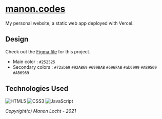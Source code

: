 # [manon.codes](https://manon.codes)

My personal website, a static web app deployed with Vercel.

## Design

Check out the [Figma file](https://www.figma.com/file/1n5Ur8qV7bUMVC6SgdVVaH/Portfolio?node-id=0%3A1) for this project.

* Main color : `#252525`
* Secondary colors : `#72ab69` `#92AB69` `#699BAB` `#696FAB` `#ab6999` `#AB9569` `#AB6969` 

## Technologies Used

<img alt="HTML5" src="https://img.shields.io/badge/html5-%23E34F26.svg?style=for-the-badge&logo=html5&logoColor=white"/> <img alt="CSS3" src="https://img.shields.io/badge/css3-%231572B6.svg?style=for-the-badge&logo=css3&logoColor=white"/> <img alt="JavaScript" src="https://img.shields.io/badge/javascript-%23323330.svg?style=for-the-badge&logo=javascript&logoColor=%23F7DF1E"/>

*Copyright(c) Manon Locht - 2021*
